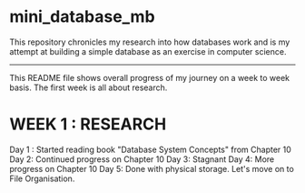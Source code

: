 # mini_database_mb


This repository chronicles my research into how databases work and is my attempt at building a simple database as an exercise in computer science.

---
This README file shows overall progress of my journey on a week to week basis. The first week is all about research.

# WEEK 1 : RESEARCH

Day 1 : Started reading book "Database System Concepts" from Chapter 10
Day 2: Continued progress on Chapter 10
Day 3: Stagnant
Day 4: More progress on Chapter 10
Day 5: Done with physical storage. Let's move on to File Organisation.